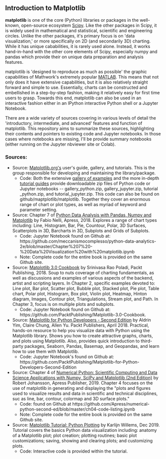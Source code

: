 <h2>Introduction to Matplotlib</h2>

<b>matplotlib</b> is one of the core (Python) libraries or packages in the well-known, open-source ecosystem <a href='http://scipy.org'>Scipy</a>. Like the other packages in Scipy, it is widely used in mathematical and statistical, scientific and engineering circles. Unlike the other packages, it's primary focus is on 'data visualization,' or more specifically on 2D (and secondarily 3D) charting. While it has unique cababilities, it is rarely used alone.  Instead, it works hand-in-hand with the other core elements of Scipy, especially numpy and pandas which provide their on unique data preparation and analysis features.

matplotlib is 'designed to reproduce as much as possible' the graphic capabilities of Mathwork's extremely popular <a href="https://www.mathworks.com/products/matlab.html">MATLAB</a>. This means that not only does it have extensive capabilities, but it is also relatively straight forward and simple to use. Essentially, charts can be constructed and embellished in a step-by-step fashion, making it relatively easy for first time users to grasp. Towards this end, matplotlib can also be used in an interactive fashion either in an IPython interactive Python shell or a Jupyter Notebook.

There are a wide variety of sources covering in various levels of detail the 'introductory, intermediate, and advanced' features and function of matplotlib. This repository aims to summarize these sources, highlighting their contents and pointers to existing code and Jupyter notebooks. In those cases where notebooks are missing, I'll be provide summary notebooks (either running on the Jupyter nbviewer site or Colab).

<h3>Sources:</h3>

<ul>
  <li>Source: <a href="http://matplotlib.org">Matplotlib.org's</a> user's guide, gallery, and tutorials. This is the group responsible for developing and maintaining the library/package.
    <ul>
    <li>Code: Both the extensive <a href="https://matplotlib.org/gallery/index.html">gallery of examples<a> and the more in-depth <a href="https://matplotlib.org/tutorials/index.html">tutorial guides</a> provide downloadable zip files of Python code or Jupyter notebooks -- gallery_python.zip, gallery_jupyter.zip, tutorial _python.zip, and tutorial_jupyter.zip. This code can also be found on github/maptplotlib/matplotlib. Together they cover an enormous range of chart or plot types, as well as myriad of keyword and parameter setting.</li>
    </ul>
  </li>
  <li>Source: Chapter 7 of <a href="https://www.apress.com/us/book/9781484239124#otherversion=9781484239131">Python Data Analysis with Pandas, Numpy and Matplotlib</a> by Fabio Nelli, Apress, 2018. Explores a range of chart types including: Line, Histogram, Bar, Pie, Countour, Polar, 3D Surfaces, Scatterplots in 3D, Barcharts in 3D, Subplots and Grids of Subplots.
    <ul>
    <li>Code: Jupyter Notebook found on Github at: https://github.com/meccanismocomplesso/python-data-analytics-2e/blob/master/Chapter%207%20-%20Data%20Visualization%20with%20matplotlib.ipynb</li>
    <li>Note: Complete code for the entire book is provided on the same Github site.</li>
    </ul>
  </li>
  <li>Source: <a href="https://www.packtpub.com/big-data-and-business-intelligence/matplotlib-30-cookbook">Matplotlib 3.0 Cookbook</a> by Srinivasa Rao Poladi, Packt Publishing, 2018. Soup to nuts coverage of charting fundamentals, as well as discussions and examples of various aspects of the backend, artist and scripting layers.  In Chapter 2, specific examples devoted to: Line plot, Bar plot, Scatter plot, Bubble plot, Stacked plot, Pie plot, Table chart, Polar plot, Histogram, Box plot, Violin plot, Heatmap, Hinton diagram, Images, Contour plot, Triangulations, Stream plot, and Path. In Chapter 3, focus is on multiple plots and subplots.
    <ul>
    <li>Code: Jupyter Notebook found on Github at: https://github.com/PacktPublishing/Matplotlib-3.0-Cookbook.</li>
    </ul>
  </li>
  <li>Source: <a href="https://www.packtpub.com/big-data-and-business-intelligence/matplotlib-python-developers-second-edition">Matplotlib for Python Developers - Second Edition</a> by Aldrin Yim, Claire Chung, Allen Yu. Packt Publishers, April 2018. Practical, hands-on resource to help you visualize data with Python using the Matplotlib library. Shows you how to create attractive graphs, charts, and plots using Matplotlib. Also, provides quick introduction to third-party packages, Seaborn, Pandas, Basemap, and Geopandas, and learn how to use them with Matplotlib.
   <ul>
     <li>Code: Jupyter Notebook's found on Github at: https://github.com/PacktPublishing/Matplotlib-for-Python-Developers-Second-Edition</li>
    </ul>
  </li>
  <li>Source: Chapter 4 of <a href="https://www.apress.com/us/book/9781484242452#otherversion=9781484242469">Numerical Python: Scientific Computing and Data Science Applications with Numpy, SciPy and Matplotlib (2nd Edition)</a> by  Robert Johansson, Apress Publisher, 2019. Chapter 4 focuses on the use of matplotlib in generating and displaying the "plots and figures used to visualize results and data in scientific and technical disciplines, suc as line, bar, contour, colormap and 3D surface plots."
   <ul>
     <li>Code: found on Github at https://github.com/Apress/numerical-python-second-ed/blob/master/ch04-code-listing.ipynb</li>
     <li>Note: Complete code for the entire book is provided on the same Github site.</li>
   </ul>
   </li>   
  <li>Source: <a href="https://www.datacamp.com/community/tutorials/matplotlib-tutorial-python">Matplotlib Tutorial: Python Plotting</a> by Karlijn Willems, Dec 2019. Tutorial covers the basics Python data visualization including: anatomy of a Matplotlib plot; plot creation; plotting routines; basic plot customizations; saving, showing and clearing plots; and customizing plots.
    <ul>
      <li>Code: Interactive code is provided within the tutorial.</li>
    </ul>
  </li>
</ul>
